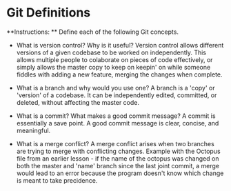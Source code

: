 # Git Definitions

**Instructions: ** Define each of the following Git concepts.

* What is version control?  Why is it useful?
Version control allows different versions of a given codebase to be worked on independently.  This allows multiple people to colaborate on pieces of code effectively, or simply allows the master copy to keep on keepin' on while someone fiddles with adding a new feature, merging the changes when complete.

* What is a branch and why would you use one?
A branch is a 'copy' or 'version' of a codebase.  It can be independently edited, committed, or deleted, without affecting the master code.

* What is a commit? What makes a good commit message?
A commit is essentially a save point.  A good commit message is clear, concise, and meaningful.

* What is a merge conflict?
A merge conflict arises when two branches are trying to merge with conflicting changes.  Example with the Octopus file from an earlier lesson - if the name of the octopus was changed on both the master and 'name' branch since the last joint commit, a merge would lead to an error because the program doesn't know which change is meant to take precidence.